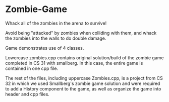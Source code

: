 # Zombie-Game
Whack all of the zombies in the arena to survive!

Avoid being "attacked" by zombies when colliding with them, and whack the zombies into the walls to do double damage.

Game demonstrates use of 4 classes. 

Lowercase zombies.cpp contains original solution/build of the zombie game completed in CS 31 with smallberg. In this case, the entire game is contained in one cpp file.

The rest of the files, including uppercase Zombies.cpp, is a project from CS 32 in which we used Smallberg's zombie game solution and were required to add a History component to the game, as well as organize the game into header and cpp files.
